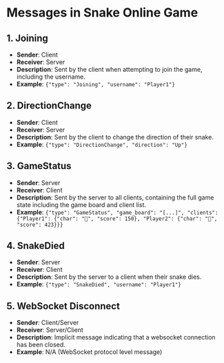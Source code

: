 # Messages in Snake Online Game

## 1. Joining
- **Sender**: Client
- **Receiver**: Server
- **Description**: Sent by the client when attempting to join the game, including the username.
- **Example**: `{"type": "Joining", "username": "Player1"}`

## 2. DirectionChange
- **Sender**: Client
- **Receiver**: Server
- **Description**: Sent by the client to change the direction of their snake.
- **Example**: `{"type": "DirectionChange", "direction": "Up"}`

## 3. GameStatus
- **Sender**: Server
- **Receiver**: Client
- **Description**: Sent by the server to all clients, containing the full game state including the game board and client list.
- **Example**: `{"type": "GameStatus", "game_board": "[...]", "clients": {"Player1": {"char": "🔴", "score": 150}, "Player2": {"char": "🔵", "score": 423}}}`

## 4. SnakeDied
- **Sender**: Server
- **Receiver**: Client
- **Description**: Sent by the server to a client when their snake dies.
- **Example**: `{"type": "SnakeDied", "username": "Player1"}`

## 5. WebSocket Disconnect
- **Sender**: Client/Server
- **Receiver**: Server/Client
- **Description**: Implicit message indicating that a websocket connection has been closed.
- **Example**: N/A (WebSocket protocol level message)
